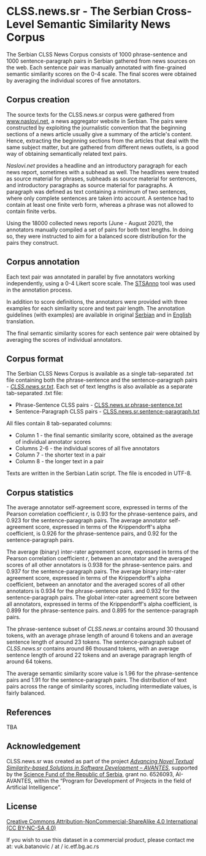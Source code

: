 # CLSS.news.sr - The Serbian Cross-Level Semantic Similarity News Corpus
The Serbian CLSS News Corpus consists of 1000 phrase-sentence and 1000 sentence-paragraph pairs in Serbian gathered from news sources on the web.
Each sentence pair was manually annotated with fine-grained semantic similarity scores on the 0-4 scale.
The final scores were obtained by averaging the individual scores of five annotators.

## Corpus creation
The source texts for the CLSS.news.sr corpus were gathered from www.naslovi.net, a news aggregator website in Serbian.
The pairs were constructed by exploiting the journalistic convention that the beginning sections of a news article usually give a summary of the article's content.
Hence, extracting the beginning sections from the articles that deal with the same subject matter, but are gathered from different news outlets, is a good way of obtaining semantically related text pairs.

*Naslovi.net* provides a headline and an introductory paragraph for each news report, sometimes with a subhead as well.
The headlines were treated as source material for phrases, subheads as source material for sentences, and introductory paragraphs as source material for paragraphs.
A paragraph was defined as text containing a minimum of two sentences, where only complete sentences are taken into account.
A sentence had to contain at least one finite verb form, whereas a phrase was not allowed to contain finite verbs.

Using the 18000 collected news reports (June - August 2021), the annotators manually compiled a set of pairs for both text lengths.
In doing so, they were instructed to aim for a balanced score distribution for the pairs they construct.

## Corpus annotation
Each text pair was annotated in parallel by five annotators working independently, using a 0-4 Likert score scale.
The [STSAnno](https://vukbatanovic.github.io/STSAnno/) tool was used in the annotation process.

In addition to score definitions, the annotators were provided with three examples for each similarity score and text pair length.
The annotation guidelines (with examples) are available in original [Serbian](http://github.com/vukbatanovic/CLSS.news.sr/blob/main/Annotation%20guidelines%20-%20Serbian.pdf) and in [English](http://github.com/vukbatanovic/CLSS.news.sr/blob/main/Annotation%20guidelines%20-%20English.pdf) translation.

The final semantic similarity scores for each sentence pair were obtained by averaging the scores of individual annotators.

## Corpus format
The Serbian CLSS News Corpus is available as a single tab-separated .txt file containing both the phrase-sentence and the sentence-paragraph pairs - *[CLSS.news.sr.txt](http://github.com/vukbatanovic/CLSS.news.sr/blob/main/CLSS.news.sr.txt)*.
Each set of text lengths is also available as a separate tab-separated .txt file:
* Phrase-Sentence CLSS pairs - [CLSS.news.sr.phrase-sentence.txt](http://github.com/vukbatanovic/CLSS.news.sr/blob/main/CLSS.news.sr.phrase-sentence.txt)
* Sentence-Paragraph CLSS pairs - [CLSS.news.sr.sentence-paragraph.txt](http://github.com/vukbatanovic/CLSS.news.sr/blob/main/CLSS.news.sr.sentence-paragraph.txt)

All files contain 8 tab-separated columns:
* Column 1 - the final semantic similarity score, obtained as the average of individual annotator scores
* Columns 2-6 - the individual scores of all five annotators
* Column 7 - the shorter text in a pair
* Column 8 - the longer text in a pair

Texts are written in the Serbian Latin script.
The file is encoded in UTF-8.

## Corpus statistics
The average annotator self-agreement score, expressed in terms of the Pearson correlation coefficient *r*, is 0.93 for the phrase-sentence pairs, and 0.923 for the sentence-paragraph pairs.
The average annotator self-agreement score, expressed in terms of the Krippendorff's alpha coefficient, is 0.926 for the phrase-sentence pairs, and 0.92 for the sentence-paragraph pairs.

The average (binary) inter-rater agreement score, expressed in terms of the Pearson correlation coefficient *r*, between an annotator and the averaged scores of all other annotators is 0.938 for the phrase-sentence pairs. and 0.937 for the sentence-paragraph pairs.
The average binary inter-rater agreement score, expressed in terms of the Krippendorff's alpha coefficient, between an annotator and the averaged scores of all other annotators is 0.934 for the phrase-sentence pairs. and 0.932 for the sentence-paragraph pairs.
The global inter-rater agreement score between all annotators, expressed in terms of the Krippendorff's alpha coefficient, is 0.899 for the phrase-sentence pairs. and 0.895 for the sentence-paragraph pairs.

The phrase-sentence subset of *CLSS.news.sr* contains around 30 thousand tokens, with an average phrase length of around 6 tokens and an average sentence length of around 23 tokens.
The sentence-paragraph subset of *CLSS.news.sr* contains around 86 thousand tokens, with an average sentence length of around 22 tokens and an average paragraph length of around 64 tokens.

The average semantic similarity score value is 1.96 for the phrase-sentence pairs and 1.91 for the sentence-paragraph pairs.
The distribution of text pairs across the range of similarity scores, including intermediate values, is fairly balanced.

## References
TBA

## Acknowledgement
CLSS.news.sr was created as part of the project *[Advancing Novel Textual Similarity-based Solutions in Software Development – AVANTES](http://avantes.etf.bg.ac.rs/index-eng.html)*, supported by the [Science Fund of the Republic of Serbia](http://fondzanauku.gov.rs/?lang=en), grant no. 6526093, AI-AVANTES, within the “Program for Development of Projects in the field of Artificial Intelligence”.

## License
[Creative Commons Attribution-NonCommercial-ShareAlike 4.0 International (CC BY-NC-SA 4.0)](http://creativecommons.org/licenses/by-nc-sa/4.0/)

If you wish to use this dataset in a commercial product, please contact me at: vuk.batanovic / at / ic.etf.bg.ac.rs
